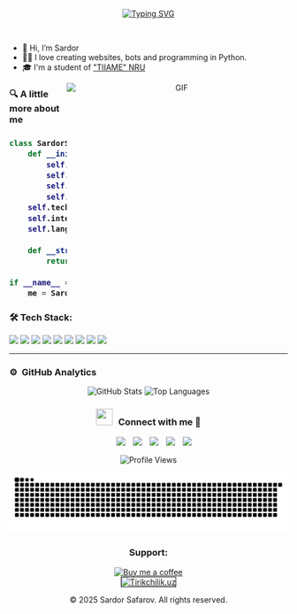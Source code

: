 
<p align="center">
  <a align="center" href="https://git.io/typing-svg">
    <img src="https://readme-typing-svg.herokuapp.com?font=Fira+Code&pause=1000&color=%2336BCF7&width=435&lines=Welcome+to+my+GitHub+profile;I'm+a+Python+Developer;I+love+Backend+Development" alt="Typing SVG" />
  </a>
</p>
<br/>

- 👋 Hi, I’m Sardor
- 👨‍💻 I love creating websites, bots and programming in Python.
- 🎓 I'm a student of <a href="https://tiiame.uz">"TIIAME" NRU</a>
<a target="_blank" align="center">
  <img align="right" top="500" height="300" width="400" alt="GIF" src="https://media.giphy.com/media/SWoSkN6DxTszqIKEqv/giphy.gif">
</a>
<h3>🔍 A little more about me<h3/>
	
```python
class SardorSafarov:
    def __init__(self):
        self.name = "Sardor Safarov"
        self.username = "SafarovSardorDev"
        self.location = "Uzbekistan"
        self.info = "Python Backend Developer"
	self.technologies = ["Python", "Django", "DRF", "PostgreSQL", "Docker", "Celery", "Aiogram"]
	self.interests = ["AI & Machine Learning", "WebDevelopment", "Open Source"]
	self.languages = {"Uzbek":"native", "English":"pre-intermedite", "Russian":"elementary"}
    
    def __str__(self):
        return self.name

if __name__ == "__main__":
    me = SardorSafarov()
```


### 🛠️ Tech Stack:

<p align="left">
  <img src="https://img.shields.io/badge/-Python-3776AB?style=flat&logo=python&logoColor=white">
  <img src="https://img.shields.io/badge/-Django-092E20?style=flat&logo=django&logoColor=white">
  <img src="https://img.shields.io/badge/-DRF-ff1709?style=flat&logo=django&logoColor=white">
  <img src="https://img.shields.io/badge/-PostgreSQL-336791?style=flat&logo=postgresql&logoColor=white">
  <img src="https://img.shields.io/badge/-MySQL-4479A1?style=flat&logo=mysql&logoColor=white">
  <img src="https://img.shields.io/badge/-Celery-37814A?style=flat&logo=celery&logoColor=white">
  <img src="https://img.shields.io/badge/-Docker-2496ED?style=flat&logo=docker&logoColor=white">
  <img src="https://img.shields.io/badge/-UnitTest-007ACC?style=flat&logo=python&logoColor=white">
  <img src="https://img.shields.io/badge/-Aiogram-13A5DA?style=flat&logo=telegram&logoColor=white">
</p>


---

### ⚙️ &nbsp;GitHub Analytics

<p align="center">
  <img src="https://github-readme-stats.vercel.app/api?username=SafarovSardorDev&show_icons=true&theme=radical" alt="GitHub Stats" width="48%"/>
  <img src="https://github-readme-stats.vercel.app/api/top-langs/?username=SafarovSardorDev&layout=compact&theme=radical" alt="Top Languages" width="36.5%"/>
</p>

<h3 align="center" > <img src="https://media.giphy.com/media/iY8CRBdQXODJSCERIr/giphy.gif" width="30" height="30" style="margin-right: 10px;">Connect with me 🤝 </h3>

<p align="center">

 <div align="center"  class="icons-social" style="margin-left: 10px;">
        <a style="margin-left: 10px;"  target="_blank" href="https://www.linkedin.com/in/sardor-safarov-b372b226a/">
			<img src="https://img.icons8.com/doodle/40/000000/linkedin--v2.png"></a>
        <a style="margin-left: 10px;" target="_blank" href="https://github.com/SafarovSardorDev">
		<img src="https://img.icons8.com/doodle/40/000000/github--v1.png"></a>
		<a style="margin-left: 10px;" target="_blank" href="https://stackoverflow.com/users/12053852/iamsardordev?tab=profile">
				<img src="https://img.icons8.com/external-tal-revivo-color-tal-revivo/40/000000/external-stack-overflow-is-a-question-and-answer-site-for-professional-logo-color-tal-revivo.png"></a>
        <a style="margin-left: 10px;" target="_blank" href="https://instagram.com/iamsardordev">
			<img src="https://img.icons8.com/doodle/40/000000/instagram-new--v2.png"></a>
		<a style="margin-left: 10px;" target="_blank" href="#">
				<img src="https://img.icons8.com/doodle/1x/youtube--v2.png" ></a>
      </div>

</p>
<p align = "center">
	<img src = "https://komarev.com/ghpvc/?username=10kartik&style=plastic&color=blueviolet" alt = "Profile Views"/>
</p>
<p align = "center">
	<img src = "https://github.com/7oSkaaa/7oSkaaa/blob/output/github-contribution-grid-snake.svg?" alt = "Snake Game"/>
</p>

<div align="center">

<h3 align="center">Support:</h3>
<p align="center">
    <a href="https://buymeacoffee.com/iamsardordev">
        <img src="https://cdn.buymeacoffee.com/buttons/v2/default-yellow.png" height="50" width="210" alt="Buy me a coffee"/>
    </a>
    <br>
    <a href="https://tirikchilik.uz/iamsardordev">
        <img border="1" src="https://encrypted-tbn0.gstatic.com/images?q=tbn:ANd9GcTz2Vb2SExJOTy392-lPSH27iwam_TcymriQg&s" alt="Tirikchilik.uz"/>
    </a>
</p>
<p align="center">© 2025 Sardor Safarov. All rights reserved.<p/>





